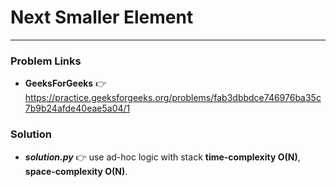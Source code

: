 # Next Smaller Element

---

### Problem Links
- **__GeeksForGeeks__** :point_right: https://practice.geeksforgeeks.org/problems/fab3dbbdce746976ba35c7b9b24afde40eae5a04/1

### Solution
- **_solution.py_** :point_right: use ad-hoc logic with stack **time-complexity O(N)**, **space-complexity O(N)**.
